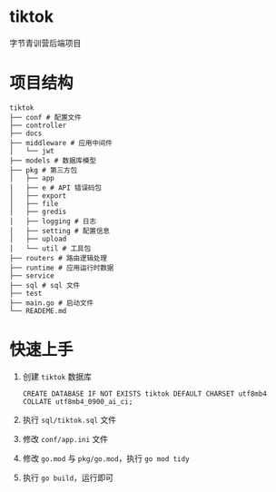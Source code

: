 # tiktok
字节青训营后端项目

# 项目结构

```
tiktok
├── conf # 配置文件
├── controller
├── docs
├── middleware # 应用中间件
│   └── jwt
├── models # 数据库模型
├── pkg # 第三方包
│   ├── app
│   ├── e # API 错误码包
│   ├── export
│   ├── file
│   ├── gredis
│   ├── logging # 日志
│   ├── setting # 配置信息
│   ├── upload
│   └── util # 工具包
├── routers # 路由逻辑处理
├── runtime # 应用运行时数据
├── service
├── sql # sql 文件
├── test
├── main.go # 启动文件
└── READEME.md
```

# 快速上手

1. 创建 `tiktok` 数据库

    ```mysql
    CREATE DATABASE IF NOT EXISTS tiktok DEFAULT CHARSET utf8mb4 COLLATE utf8mb4_0900_ai_ci;
    ```

2. 执行 `sql/tiktok.sql` 文件

3. 修改 `conf/app.ini` 文件

4. 修改 `go.mod` 与 `pkg/go.mod`，执行 `go mod tidy`

5. 执行 `go build`，运行即可